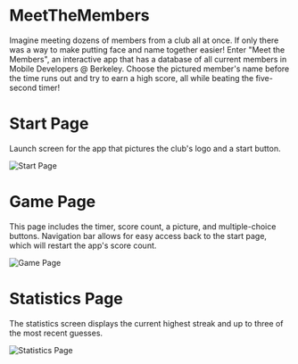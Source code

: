 # MeetTheMembers
Imagine meeting dozens of members from a club all at once. If only there was a way to make putting face and name together easier! Enter "Meet the Members", an interactive app that has a database of all current members in Mobile Developers @ Berkeley. Choose the pictured member's name before the time runs out and try to earn a high score, all while beating the five-second timer!

# Start Page
Launch screen for the app that pictures the club's logo and a start button.

![Start Page](https://raw.githubusercontent.com/izzielau/MeetTheMembers/master/Start.png)

# Game Page
This page includes the timer, score count, a picture, and multiple-choice buttons. Navigation bar allows for easy access back to the start page, which will restart the app's score count.

![Game Page](https://raw.githubusercontent.com/izzielau/MeetTheMembers/master/Game.png)

# Statistics Page
The statistics screen displays the current highest streak and up to three of the most recent guesses.

![Statistics Page](https://raw.githubusercontent.com/izzielau/MeetTheMembers/master/Statistics.png)
